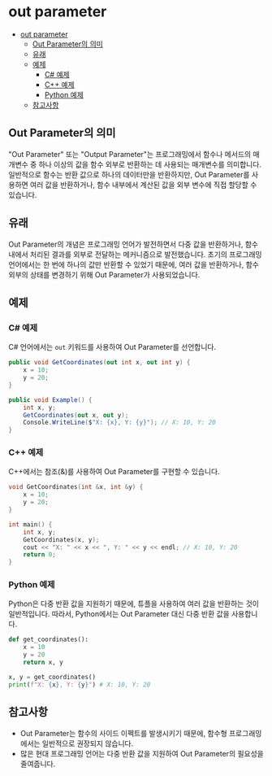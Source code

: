 # out parameter

- [out parameter](#out-parameter)
    - [Out Parameter의 의미](#out-parameter의-의미)
    - [유래](#유래)
    - [예제](#예제)
        - [C# 예제](#c-예제)
        - [C++ 예제](#c-예제-1)
        - [Python 예제](#python-예제)
    - [참고사항](#참고사항)

## Out Parameter의 의미

"Out Parameter" 또는 "Output Parameter"는 프로그래밍에서 함수나 메서드의 매개변수 중 하나 이상의 값을 함수 외부로 반환하는 데 사용되는 매개변수를 의미합니다. 일반적으로 함수는 반환 값으로 하나의 데이터만을 반환하지만, Out Parameter를 사용하면 여러 값을 반환하거나, 함수 내부에서 계산된 값을 외부 변수에 직접 할당할 수 있습니다.

## 유래

Out Parameter의 개념은 프로그래밍 언어가 발전하면서 다중 값을 반환하거나, 함수 내에서 처리된 결과를 외부로 전달하는 메커니즘으로 발전했습니다. 초기의 프로그래밍 언어에서는 한 번에 하나의 값만 반환할 수 있었기 때문에, 여러 값을 반환하거나, 함수 외부의 상태를 변경하기 위해 Out Parameter가 사용되었습니다.

## 예제

### C# 예제

C# 언어에서는 `out` 키워드를 사용하여 Out Parameter를 선언합니다.

```csharp
public void GetCoordinates(out int x, out int y) {
    x = 10;
    y = 20;
}

public void Example() {
    int x, y;
    GetCoordinates(out x, out y);
    Console.WriteLine($"X: {x}, Y: {y}"); // X: 10, Y: 20
}
```

### C++ 예제

C++에서는 참조(&)를 사용하여 Out Parameter를 구현할 수 있습니다.

```cpp
void GetCoordinates(int &x, int &y) {
    x = 10;
    y = 20;
}

int main() {
    int x, y;
    GetCoordinates(x, y);
    cout << "X: " << x << ", Y: " << y << endl; // X: 10, Y: 20
    return 0;
}
```

### Python 예제

Python은 다중 반환 값을 지원하기 때문에, 튜플을 사용하여 여러 값을 반환하는 것이 일반적입니다. 따라서, Python에서는 Out Parameter 대신 다중 반환 값을 사용합니다.

```python
def get_coordinates():
    x = 10
    y = 20
    return x, y

x, y = get_coordinates()
print(f"X: {x}, Y: {y}") # X: 10, Y: 20
```

## 참고사항

- Out Parameter는 함수의 사이드 이펙트를 발생시키기 때문에, 함수형 프로그래밍에서는 일반적으로 권장되지 않습니다.
- 많은 현대 프로그래밍 언어는 다중 반환 값을 지원하여 Out Parameter의 필요성을 줄여줍니다.
